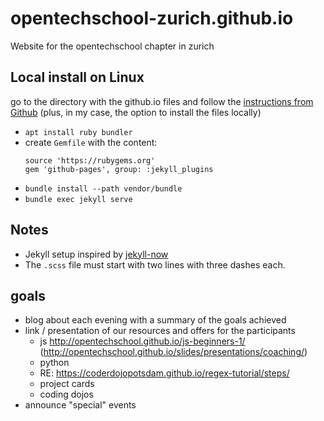 # opentechschool-zurich.github.io

Website for the opentechschool chapter in zurich

## Local install on Linux

go to the directory with the github.io files and follow the [instructions from Github](https://help.github.com/articles/setting-up-your-github-pages-site-locally-with-jekyll/) (plus, in my case, the option to install the files locally)

- `apt install ruby bundler`
- create `Gemfile` with the content:  
  ```
  source 'https://rubygems.org'
  gem 'github-pages', group: :jekyll_plugins
  ```
- `bundle install --path vendor/bundle`
- `bundle exec jekyll serve`

## Notes

- Jekyll setup inspired by [jekyll-now](https://github.com/barryclark/jekyll-now)
- The `.scss` file must start with two lines with three dashes each.



## goals

- blog about each evening with a summary of the goals achieved
- link / presentation of our resources and offers for the participants
  - js http://opentechschool.github.io/js-beginners-1/ (http://opentechschool.github.io/slides/presentations/coaching/)
  - python
  - RE: https://coderdojopotsdam.github.io/regex-tutorial/steps/
  - project cards
  - coding dojos
- announce "special" events
